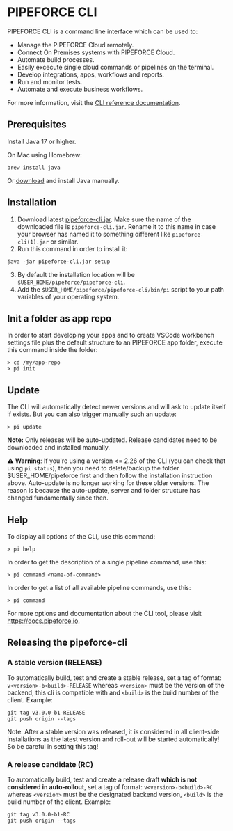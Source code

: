 # PIPEFORCE CLI 

PIPEFORCE CLI is a command line interface which can be used to:

- Manage the PIPEFORCE Cloud remotely.
- Connect On Premises systems with PIPEFORCE Cloud.
- Automate build processes.
- Easily excecute single cloud commands or pipelines on the terminal.
- Develop integrations, apps, workflows and reports.
- Run and monitor tests.
- Automate and execute business workflows.

For more information, visit the [CLI reference documentation](https://pipeforce.github.io/docs/cli).

## Prerequisites

Install Java 17 or higher.

On Mac using Homebrew:

```
brew install java
```

Or [download](https://www.oracle.com/java/technologies/downloads/) and install Java manually.

## Installation

1. Download latest [pipeforce-cli.jar](https://github.com/logabit/pipeforce-cli/releases/latest). Make sure the name of
   the downloaded file is `pipeforce-cli.jar`. Rename it to this name in case your browser has named it to something
   different like `pipeforce-cli(1).jar` or similar.
2. Run this command in order to install it:

```
java -jar pipeforce-cli.jar setup
```

3. By default the installation location will be `$USER_HOME/pipeforce/pipeforce-cli`.
4. Add the `$USER_HOME/pipeforce/pipeforce-cli/bin/pi` script to your path variables of your operating system.

## Init a folder as app repo

In order to start developing your apps and to create VSCode workbench settings file plus the default structure to an
PIPEFORCE app folder, execute this command inside the folder:

```
> cd /my/app-repo
> pi init
```

## Update

The CLI will automatically detect newer versions and will ask to update itself if exists. But you can also trigger
manually such an update:

```
> pi update
```

**Note:** Only releases will be auto-updated. Release candidates need to be downloaded and installed manually.

:warning: **Warning**: If you're using a version <= 2.26 of the CLI (you can check that using `pi status`), then you
need to delete/backup the folder $USER_HOME/pipeforce first and then follow the installation instruction above.
Auto-update is no longer working for these older versions. The reason is because the auto-update, server and folder
structure has changed fundamentally since then.

## Help

To display all options of the CLI, use this command:

```
> pi help
```

In order to get the description of a single pipeline command, use this:

```
> pi command <name-of-command>
```

In order to get a list of all available pipeline commands, use this:

```
> pi command
```

For more options and documentation about the CLI tool, please visit https://docs.pipeforce.io.

## Releasing the pipeforce-cli

### A stable version (RELEASE)

To automatically build, test and create a stable release, set a tag of format: `v<version>-b<build>-RELEASE`
whereas `<version>`
must be the version of the backend, this cli is compatible with and `<build>` is the build number of the client.
Example:

```
git tag v3.0.0-b1-RELEASE
git push origin --tags
```

Note: After a stable version was released, it is considered in all client-side installations as the latest version and
roll-out will be started automatically! So be careful in setting this tag!

### A release candidate (RC)

To automatically build, test and create a release draft **which is not considered in auto-rollout**, set a tag of
format: `v<version>-b<build>-RC` whereas `<version>` must be the designated backend version, `<build>` is the
build number of the client. Example:

```
git tag v3.0.0-b1-RC
git push origin --tags
```
